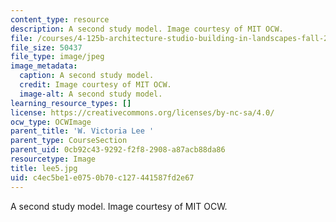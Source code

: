 ```yaml
---
content_type: resource
description: A second study model. Image courtesy of MIT OCW.
file: /courses/4-125b-architecture-studio-building-in-landscapes-fall-2005/c4ec5be1e0750b70c127441587fd2e67_lee5.jpg
file_size: 50437
file_type: image/jpeg
image_metadata:
  caption: A second study model.
  credit: Image courtesy of MIT OCW.
  image-alt: A second study model.
learning_resource_types: []
license: https://creativecommons.org/licenses/by-nc-sa/4.0/
ocw_type: OCWImage
parent_title: 'W. Victoria Lee '
parent_type: CourseSection
parent_uid: 0cb92c43-9292-f2f8-2908-a87acb88da86
resourcetype: Image
title: lee5.jpg
uid: c4ec5be1-e075-0b70-c127-441587fd2e67
---
```

A second study model. Image courtesy of MIT OCW.